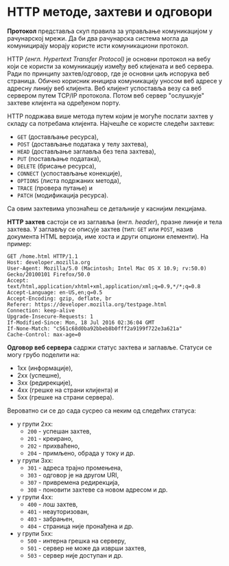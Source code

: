 # HTTP методе, захтеви и одговори

**Протокол** представља скуп правила за управљање комуникацијом у рачунарској
мрежи. Да би два рачунарска система могла да комуницирају морају користе исти
комуникациони протокол.

HTTP *(енгл. Hypertext Transfer Protocol)* је основни протокол на вебу који се
користи за комуникацију између веб клијената и веб сервера. Ради по принципу
захтев/одговор, где је основни циљ испорука веб страница. Обично корисник
иницира комуникацију уносом веб адресе у адресну линију веб клијента. Веб
клијент успоставља везу са веб сервером путем TCP/IP протокола. Потом веб
сервер "ослушкује" захтеве клијента на одређеном порту.

HTTP подржава више метода путем којим је могуће послати захтев у складу са
потребама клијента. Најчешће се користе следећи захтеви:

- `GET` (достављање ресурса),
- `POST` (достављање података у телу захтева),
- `HEAD` (достављање заглавља без тела захтева),
- `PUT` (постављање података),
- `DELETE` (брисање ресурса),
- `CONNECT` (успостављање конекције),
- `OPTIONS` (листа подржаних метода),
- `TRACE` (провера путање) и
- `PATCH` (модификација ресурса).

Са овим захтевима упознаћеш се детаљније у каснијим лекцијама.

**HTTP захтев** састоји се из заглавља (енгл. *header*), празне линије и тела
захтева. У заглављу се описује захтев (тип: `GET` или `POST`, назив документа
HTML верзија, име хоста и други опциони елементи). На пример:

```text
GET /home.html HTTP/1.1
Host: developer.mozilla.org
User-Agent: Mozilla/5.0 (Macintosh; Intel Mac OS X 10.9; rv:50.0) Gecko/20100101 Firefox/50.0
Accept: text/html,application/xhtml+xml,application/xml;q=0.9,*/*;q=0.8
Accept-Language: en-US,en;q=0.5
Accept-Encoding: gzip, deflate, br
Referer: https://developer.mozilla.org/testpage.html
Connection: keep-alive
Upgrade-Insecure-Requests: 1
If-Modified-Since: Mon, 18 Jul 2016 02:36:04 GMT
If-None-Match: "c561c68d0ba92bbeb8b0fff2a9199f722e3a621a"
Cache-Control: max-age=0
```

**Одговор веб сервера** садржи статус захтева и заглавље. Статуси се могу грубо
поделити на:

- 1xx (информације),
- 2xx (успешнe),
- 3xx (редирекцијe),
- 4xx (грешкe на страни клијента) и
- 5xx (грешкe на страни сервера).

Вероватно си се до сада сусрео са неким од следећих статуса:

- у групи 2хх:
    * `200` - успешан захтев,
    * `201` - креирано,
    * `202` - прихваћено,
    * `204` - примљено, обрада у току и др.
- у групи 3хх:
    * `301` - адреса трајно промењена,
    * `303` - одговор је на другом URI,
    * `307` - привремена редирекција,
    * `308` - поновити захтеве са новом адресом и др.
- у групи 4xx:
    * `400` - лош захтев,
    * `401` - неауторизован,
    * `403` - забрањен,
    * `404` - страница није пронађена и др.
- у групи 5хх:
    * `500` - интерна грешка на серверу,
    * `501` - сервер не може да изврши захтев,
    * `503` - сервер није доступан и др.
